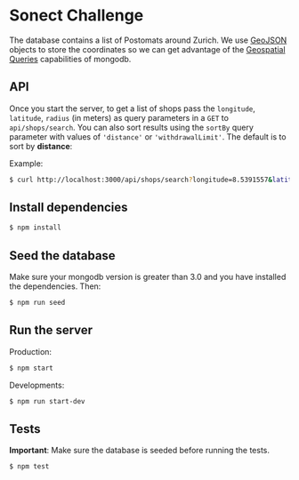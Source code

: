 # Sonect Challenge

The database contains a list of Postomats around Zurich. We use [GeoJSON](https://docs.mongodb.com/manual/reference/geojson/) objects to store the coordinates so we can get advantage of the [Geospatial Queries](https://docs.mongodb.com/manual/geospatial-queries/) capabilities of mongodb.

## API

Once you start the server, to get a list of shops pass the `longitude`, `latitude`, `radius` (in meters) as query parameters in a `GET` to `api/shops/search`. You can also sort results using the `sortBy` query parameter with values of `'distance'` or `'withdrawalLimit'`. The default is to sort by __distance__:

Example:

```sh
$ curl http://localhost:3000/api/shops/search?longitude=8.5391557&latitude=47.3733028&radius=4000&sortBy=withdrawalLimit
```

## Install dependencies

```sh
$ npm install
```

## Seed the database
Make sure your mongodb version is greater than 3.0 and you have installed the dependencies. Then:

```sh
$ npm run seed
```

## Run the server

Production:

```sh
$ npm start
```

Developments:

```sh
$ npm run start-dev
```

## Tests

__Important__: Make sure the database is seeded before running the tests.

```sh
$ npm test
```